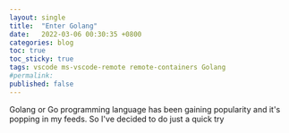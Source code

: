 ```yaml
---
layout: single
title:  "Enter Golang"
date:   2022-03-06 00:30:35 +0800
categories: blog
toc: true
toc_sticky: true
tags: vscode ms-vscode-remote remote-containers Golang
#permalink:
published: false
---
```

Golang or Go programming language has been gaining popularity and it's popping in my feeds. So I've decided to do just a quick try   
